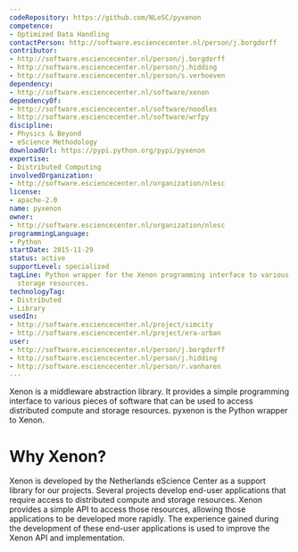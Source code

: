 ```yaml
---
codeRepository: https://github.com/NLeSC/pyxenon
competence:
- Optimized Data Handling
contactPerson: http://software.esciencecenter.nl/person/j.borgdorff
contributor:
- http://software.esciencecenter.nl/person/j.borgdorff
- http://software.esciencecenter.nl/person/j.hidding
- http://software.esciencecenter.nl/person/s.verhoeven
dependency:
- http://software.esciencecenter.nl/software/xenon
dependencyOf:
- http://software.esciencecenter.nl/software/noodles
- http://software.esciencecenter.nl/software/wrfpy
discipline:
- Physics & Beyond
- eScience Methodology
downloadUrl: https://pypi.python.org/pypi/pyxenon
expertise:
- Distributed Computing
involvedOrganization:
- http://software.esciencecenter.nl/organization/nlesc
license:
- apache-2.0
name: pyxenon
owner:
- http://software.esciencecenter.nl/organization/nlesc
programmingLanguage:
- Python
startDate: 2015-11-29
status: active
supportLevel: specialized
tagLine: Python wrapper for the Xenon programming interface to various compute and
  storage resources.
technologyTag:
- Distributed
- Library
usedIn:
- http://software.esciencecenter.nl/project/simcity
- http://software.esciencecenter.nl/project/era-urban
user:
- http://software.esciencecenter.nl/person/j.borgdorff
- http://software.esciencecenter.nl/person/j.hidding
- http://software.esciencecenter.nl/person/r.vanharen
---
```

Xenon is a middleware abstraction library. It provides a simple
programming interface to various pieces of software that can be used to
access distributed compute and storage resources. pyxenon is the Python
wrapper to Xenon.

# Why Xenon?

Xenon is developed by the Netherlands eScience Center as a support
library for our projects. Several projects develop end-user applications
that require access to distributed compute and storage resources. Xenon
provides a simple API to access those resources, allowing those
applications to be developed more rapidly. The experience gained during
the development of these end-user applications is used to improve the
Xenon API and implementation.
